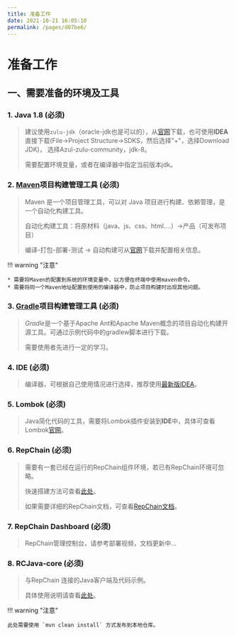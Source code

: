 ```yaml
---
title: 准备工作
date: 2021-10-21 16:05:10
permalink: /pages/d07be6/
---
```


# 准备工作

## 一、需要准备的环境及工具

### 1. Java 1.8 (**必须**)

> 建议使用`zulu-jdk`（oracle-jdk也是可以的），从[官网](https://www.azul.com/downloads/?version=java-8-lts&package=jdk)下载，也可使用**IDEA**直接下载(File->Project Structure->SDKS，然后选择"+"，选择Download JDK)，
> 选择Azul-zulu-community，jdk-8。
>
> 需要配置环境变量，或者在编译器中指定当前版本jdk。

### 2. [**Maven**](http://maven.apache.org/index.html)项目构建管理工具 (**必须**)

> Maven 是一个项目管理工具，可以对 Java 项目进行构建、依赖管理，是一个自动化构建工具。
>
> 自动化构建工具：将原材料（java、js、css、html....）->产品（可发布项目）
>
> 编译-打包-部署-测试  ->  自动构建可从[官网](http://maven.apache.org/index.html)下载并配置相关信息。

!!! warning "注意"

    * 需要将Maven的配置到系统的环境变量中，以方便在终端中使用maven命令。
    * 需要将同一个Maven地址配置到使用的编译器中，防止项目构建时出现其他问题。



### 3. [**Gradle**](https://gradle.org/)项目构建管理工具 (**必须**)

> *Gradle*是一个基于Apache Ant和Apache Maven概念的项目自动化构建开源工具。可通过示例代码中的gradlew脚本进行下载。
>
> 需要使用者先进行一定的学习。

### 4. IDE (必须)

> 编译器，可根据自己使用情况进行选择，推荐使用[最新版IDEA](https://www.jetbrains.com/idea/download/#section=windows)。

### 5. Lombok (必须)

> Java简化代码的工具，需要将Lombok插件安装到**IDE**中，具体可查看Lombok[官网](https://projectlombok.org/)。

### 6. RepChain (必须)

> 需要有一套已经在运行的RepChain组件环境，若已有RepChain环境可忽略。
>
> 快速搭建方法可查看[此处](http://btajl.gitee.io/repchain-tpldevelop/#/README)。
>
> 如果需要详细的RepChain文档，可查看[RepChain文档](https://btajl.gitee.io/rcdevelop-docs/#/)。

### 7. RepChain Dashboard (必须)

> RepChain管理控制台，请参考部署视频，文档更新中...

### 8. RCJava-core (必须)

> 与RepChain 连接的Java客户端及代码示例。
>
> 具体使用说明请查看[此处](https://gitee.com/BTAJL/RCJava-core)。

!!! warning "注意"

    此处需要使用 `mvn clean install` 方式发布到本地仓库。

